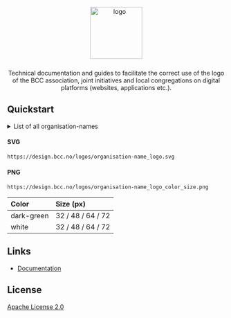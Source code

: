 <p align="center">
  <img alt="logo" src="https://design.bcc.no/assets/github/bcc_logo-secondary_dark-green.png" width="120" style="margin-bottom: 10px;">
</p>
<p align="center">Technical documentation and guides to facilitate the correct use of the logo of the BCC association, joint initiatives and local congregations on digital platforms (websites, applications etc.).</p>

## Quickstart

<details>
  <summary>List of all organisation-names</summary>

  #### Organisations 
  - bcc-media
  - bcc-event
  - bcc-a-team
  - bcc-fund
  - bcc-music
  - bcc-facilities

  #### Member organisations
  - bcc-norway

  #### Local churches
  - bcc-bergen
  - bcc-drammen-sande
  - bcc-eiker
  - bcc-grenland
  - bcc-hallingdal
  - bcc-hamar
  - bcc-harstad
  - bcc-honefoss
  - bcc-molde
  - bcc-maaloy
  - bcc-oslo-og-follo
  - bcc-sandefjord
  - bcc-stavanger
  - bcc-stord
  - bcc-sorlandet
  - bcc-tonsberg
  - bcc-valdres
  - bcc-ostfold

</details>

#### SVG

```bash
https://design.bcc.no/logos/organisation-name_logo.svg
```

#### PNG

```bash
https://design.bcc.no/logos/organisation-name_logo_color_size.png
```

| **Color** | **Size** (px) | 
| :--- | :--- |
| dark-green | 32 / 48 / 64 / 72 |
| white | 32 / 48 / 64 / 72 |


## Links

- [Documentation](https://developer.bcc.no/bcc-design)

## License

[Apache License 2.0](LICENSE.md)